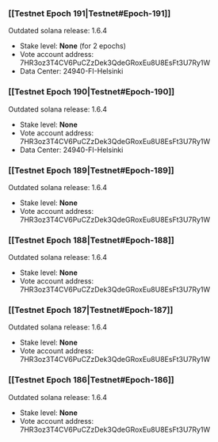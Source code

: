 ### [[Testnet Epoch 191|Testnet#Epoch-191]]
Outdated solana release: 1.6.4
* Stake level: **None** (for 2 epochs)
* Vote account address: 7HR3oz3T4CV6PuCZzDek3QdeGRoxEu8U8EsFt3U7Ry1W
* Data Center: 24940-FI-Helsinki
### [[Testnet Epoch 190|Testnet#Epoch-190]]
Outdated solana release: 1.6.4
* Stake level: **None**
* Vote account address: 7HR3oz3T4CV6PuCZzDek3QdeGRoxEu8U8EsFt3U7Ry1W
* Data Center: 24940-FI-Helsinki
### [[Testnet Epoch 189|Testnet#Epoch-189]]
Outdated solana release: 1.6.4
* Stake level: **None**
* Vote account address: 7HR3oz3T4CV6PuCZzDek3QdeGRoxEu8U8EsFt3U7Ry1W
### [[Testnet Epoch 188|Testnet#Epoch-188]]
Outdated solana release: 1.6.4
* Stake level: **None**
* Vote account address: 7HR3oz3T4CV6PuCZzDek3QdeGRoxEu8U8EsFt3U7Ry1W
### [[Testnet Epoch 187|Testnet#Epoch-187]]
Outdated solana release: 1.6.4
* Stake level: **None**
* Vote account address: 7HR3oz3T4CV6PuCZzDek3QdeGRoxEu8U8EsFt3U7Ry1W
### [[Testnet Epoch 186|Testnet#Epoch-186]]
Outdated solana release: 1.6.4
* Stake level: **None**
* Vote account address: 7HR3oz3T4CV6PuCZzDek3QdeGRoxEu8U8EsFt3U7Ry1W